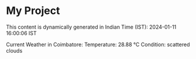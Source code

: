 # My Project

This content is dynamically generated in Indian Time (IST): 2024-01-11 16:00:06 IST


Current Weather in Coimbatore:
Temperature: 28.88 °C
Condition: scattered clouds
